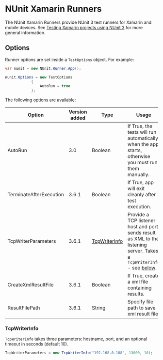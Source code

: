 # NUnit Xamarin Runners


The NUnit Xamarin Runners provide NUnit 3 test runners for Xamarin and mobile devices. See [Testing Xamarin projects using NUnit 3](http://www.alteridem.net/2015/12/21/testing-xamarin-projects-using-nunit-3/) for more general information.

## Options

Runner options are set inside a `TestOptions` object. For example:

```csharp
var nunit = new NUnit.Runner.App();

nunit.Options = new TestOptions
            {
                AutoRun = true
            };
```

The following options are available: 

|   Option            | Version added | Type                            | Usage| 
|---------------------|---------------|---------------------------------|------|
| AutoRun             | 3.0           | Boolean                         | If True, the tests will run automatically when the app starts, otherwise you must run them manually.   |
| TerminateAfterExecution | 3.6.1     | Boolean                         | If True, app will exit cleanly after test execution.   |
| TcpWriterParameters | 3.6.1         | [TcpWriterInfo](#tcpwriterinfo) | Provide a TCP listener host and port, sends result as XML to the listening server. Takes a `TcpWriterInfo` - see [below](#tcpwriterinfo). |
| CreateXmlResultFile | 3.6.1         | Boolean                         | If True, create a xml file containing results.  |
| ResultFilePath      | 3.6.1         | String                          | Specify file path to save xml result file.      |

### TcpWriterInfo
`TcpWriterInfo` takes three parameters: hostname, port, and an optional timeout in seconds (default 10).

```csharp
TcpWriterParameters = new TcpWriterInfo("192.168.0.108", 13000, 10);
```
